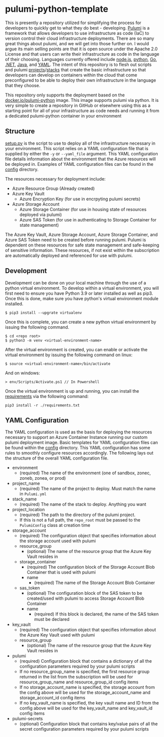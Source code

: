 # pulumi-python-template

This is presently a repository utilized for simplifying the process for
developers to quickly get to what they do best - developing.
[Pulumi](https://www.pulumi.com/docs/) is a framework that
allows developers to use infrastructure as code (IaC) to version control
their cloud infrastructure deployments. There are so many great things about
pulumi, and we will get into those further on. I would argue its main selling
points are that it is open source under the Apache 2.0 License and that users
can write their infrastructure as code in the language of their choosing.
Languages currently offered include 
[node.js](https://www.pulumi.com/docs/languages-sdks/javascript/), 
[python](https://www.pulumi.com/docs/languages-sdks/python/), 
[Go](https://www.pulumi.com/docs/languages-sdks/go/), 
[.NET](https://www.pulumi.com/docs/languages-sdks/dotnet/), 
[Java](https://www.pulumi.com/docs/languages-sdks/java/), and 
[YAML](https://www.pulumi.com/docs/languages-sdks/yaml/).
The intent of this repository is to flesh out scripts and pulumi
[projects](https://www.pulumi.com/docs/concepts/projects/)/[stacks](https://www.pulumi.com/docs/concepts/stack/)
that create the basic infrastructure so that developers can develop on
containers within the cloud that come preconfigured to be able to deploy
their own infrastructure in the language that they choose.

This repository only supports the deployment based on the 
[docker.io/pulumi-python](https://hub.docker.com/r/pulumi/pulumi-python) 
image. This image supports pulumi via python. It is very simple to create a
repository in GitHub or elsewhere using this as a starting point for all of 
your infrastructure as code needs and running it from a dedicated pulumi-python
container in your environment

## Structure

[setup.py](./setup.py) is the script to use to deploy all of the infrastructure
necessary in your environment. This script relies on a YAML configuration file 
that is supplied by either the `-y` or `--yaml_file` argument. This YAML 
configuration file details information about the environment that the Azure 
resources will be deployed in. Examples of YAML configuration files can be 
found in the [config](../config/) directory.

The resources necessary for deployment include:
- Azure Resource Group (Already created)
- Azure Key Vault
  - Azure Encryption Key (for use in encrpyting pulumi secrets)
- Azure Storage Account 
  - Azure Storage Container (for use in housing state of resources deployed via pulumi)
  - Azure SAS Token (for use in authenticating to Storage Container for state management)

The Azure Key Vault, Azure Storage Account, Azure Storage Container, and Azure 
SAS Token need to be created before running pulumi. Pulumi is dependent on 
these resources for safe state management and safe-keeping of sensitive 
information. These resources, if not exist within the subscription are 
automatically deployed and referenced for use with pulumi.

## Development

Development can be done on your local machine through the use of a python 
virtual environment. To develop within a virtual environment, you will first 
need to ensure you have Python 3.9 or later installed as well as pip3. Once 
this is done, make sure you have python's virtual environment module installed.

```
$ pip3 install --upgrate virtualenv
```

Once this is complete, you can create a new python virtual environment by 
issuing the following command.

```
$ cd <repo root>
$ python3 -m venv <virtual-environment-name>
```

After the virtual environment is created, you can enable or activate the 
virtual environment by issuing the following command on linux:

```
$ source <virtual-environment-name>/bin/activate
```

And on windows:

```
> env/Scripts/Activate.ps1 // In Powershell
```

Once the virtual environment is up and running, you can install the 
[requirements](./requirements.txt) via the following command:

```
pip3 install -r ./requirements.txt
```

## YAML Configuration

The YAML configuration is used as the basis for deploying the resources 
necessary to support an Azure Container Instance running our custom pulumi 
deployment image. Basic templates for YAML configuration files can be found 
within the [config](./config/) directory. This YAML configuration has some 
rules to smoothly configure resources accordingly. The following lays out the 
structure of the overall YAML configuration file.

- environment
  - (required) The name of the environment (one of sandbox, zonec, zoneb, 
  zonea, or prod)
- project_name
  - (required) The name of the project to deploy. Must match the name in 
  `Pulumi.yml`
- stack_name
  - (required) The name of the stack to deploy. Anything you want 
- project_location
  - (required) The path to the directory of the pulumi project.
  - If this is not a full path, the `repo_root` must be passed to the 
  `PulumiConfig` class at creation time
- storage_account
  - (required) The configuration object that specifies information about the 
  storage account used with pulumi
  - resource_group
    - (optional) The name of the resource group that the Azure Key Vault 
    resides in
  - storage_container
    - (required) The configuration block of the Storage Account Blob Container 
    that is used with pulumi
    - name
      - (required) The name of the Storage Account Blob Container
  - sas_token
    - (optional) The configuration block of the SAS token to be created/used 
    with pulumi to access Storage Account Blob Container
    - name 
      - (required) If this block is declared, the name of the SAS token must be
      declared
- key_vault
  - (required) The configuration object that specifies information about the 
  Azure Key Vault used with pulumi
  - resource_group
    - (optional) The name of the resource group that the Azure Key Vault 
    resides in
- pulumi
  - (required) Configuration block that contains a dictionary of all the 
  configuration parameters required by your pulumi scripts
  - If no resource_group_name is specified, the first resource group returned 
  in the list from the subscription will be used for resource_group_name and 
  resource_group_id config items
  - If no storage_account_name is specified, the storage account from the 
  config above will be used for the storage_account_name and storage_account_id
  config items
  - If no key_vault_name is specified, the key vault name and ID from the 
  config above will be used for the key_vault_name and key_vault_id config 
  items
- pulumi-secrets
  - (optional) Configuration block that contains key/value pairs of all the 
  secret configuration parameters required by your pulumi scripts
